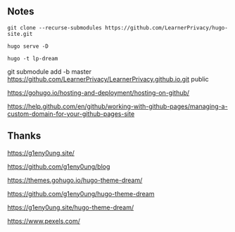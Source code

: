
Notes
-----

    git clone --recurse-submodules https://github.com/LearnerPrivacy/hugo-site.git

    hugo serve -D

    hugo -t lp-dream


git submodule add -b master https://github.com/LearnerPrivacy/LearnerPrivacy.github.io.git public

https://gohugo.io/hosting-and-deployment/hosting-on-github/

https://help.github.com/en/github/working-with-github-pages/managing-a-custom-domain-for-your-github-pages-site



Thanks
------
https://g1eny0ung.site/

https://github.com/g1eny0ung/blog

https://themes.gohugo.io/hugo-theme-dream/

https://github.com/g1eny0ung/hugo-theme-dream

https://g1eny0ung.site/hugo-theme-dream/


https://www.pexels.com/

